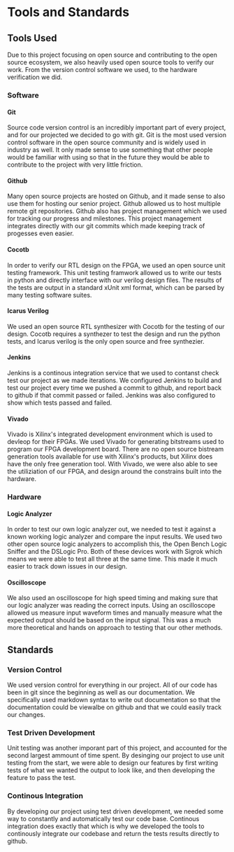 # Tools and Standards #

## Tools Used ##

<!-- [This section specifies the selected hardware/software tools for use. Please specify why you selected these tools, and where and how these tools were used.] -->

Due to this project focusing on open source and contributing to the open source ecosystem, we also heavily used open source tools to verify our work. From the version control software we used, to the hardware verification we did.

### Software ###

#### Git ####

Source code version control is an incredibly important part of every project, and for our projected we decided to go with git. Git is the most used version control software in the open source community and is widely used in industry as well. It only made sense to use something that other people would be familiar with using so that in the future they would be able to contribute to the project with very little friction. 

#### Github ####

Many open source projects are hosted on Github, and it made sense to also use them for hosting our senior project. Github allowed us to host multiple remote git repositories. Github also has project management which we used for tracking our progress and milestones. This project management integrates directly with our git commits which made keeping track of progesses even easier. 

#### Cocotb ####

In order to verify our RTL design on the FPGA, we used an open source unit testing framework. This unit testing framwork allowed us to write our tests in python and directly interface with our verilog design files. The results of the tests are output in a standard xUnit xml format, which can be parsed by many testing software suites.

#### Icarus Verilog ####

We used an open source RTL synthesizer with Cocotb for the testing of our design. Cocotb requires a synthezer to test the design and run the python tests, and Icarus verilog is the only open source and free synthezier. 

#### Jenkins ####

Jenkins is a continous integration service that we used to contanst check test our project as we made iterations. We configured Jenkins to build and test our project every time we pushed a commit to github, and report back to github if that commit passed or failed. Jenkins was also configured to show which tests passed and failed.

#### Vivado ####

Vivado is Xilinx's integrated development environment which is used to devleop for their FPGAs. We used Vivado for generating bitstreams used to program our FPGA development board. There are no open source bistream generation tools available for use with Xilinx's products, but Xilinx does have the only free generation tool. With Vivado, we were also able to see the utiliziation of our FPGA, and design around the constrains built into the hardware.


### Hardware ###

#### Logic Analyzer ####

In order to test our own logic analyzer out, we needed to test it against a known working logic analyzer and compare the input results. We used two other open source logic analyzers to accomplish this, the Open Bench Logic Sniffer and the DSLogic Pro. Both of these devices work with Sigrok which means we were able to test all three at the same time. This made it much easier to track down issues in our design.

#### Oscilloscope ####

We also used an oscilloscope for high speed timing and making sure that our logic analyzer was reading the correct inputs. Using an oscilloscope allowed us measure input waveform times and manually measure what the expected output should be based on the input signal. This was a much more theoretical and hands on approach to testing that our other methods.

## Standards ##
<!-- [This section describes the standards you used in your project. These standards could be related to hardware/software system and its components, requirements, design, interface, testing, protocols, documentation, and so on.] -->

### Version Control ###

We used version control for everything in our project. All of our code has been in git since the beginning as well as our documentation. We specifically used markdown syntax to write out documentation so that the documentation could be viewalbe on github and that we could easily track our changes. 

### Test Driven Development ###

Unit testing was another imporant part of this project, and accounted for the second largest ammount of time spent. By desinging our project to use unit testing from the start, we were able to design our features by first writing tests of what we wanted the output to look like, and then developing the feature to pass the test. 

### Continous Integration ###

By developing our project using test driven development, we needed some way to constantly and automatically test our code base. Continous integration does exactly that which is why we developed the tools to continously integrate our codebase and return the tests results directly to github. 


<!-- ### Black box testing ### -->
